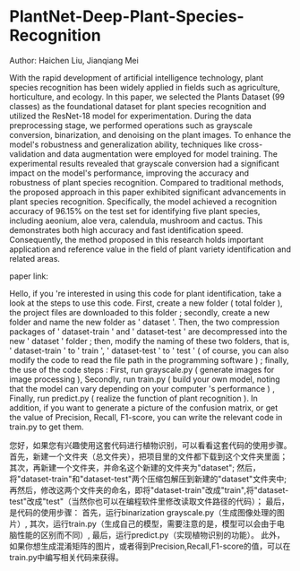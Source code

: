 # PlantNet-Deep-Plant-Species-Recognition

Author: Haichen Liu, Jianqiang Mei

With the rapid development of artificial intelligence technology, plant species recognition has been widely applied in fields such as agriculture, horticulture, and ecology. In this paper, we selected the Plants Dataset (99 classes) as the foundational dataset for plant species recognition and utilized the ResNet-18 model for experimentation. During the data preprocessing stage, we performed operations such as grayscale conversion, binarization, and denoising on the plant images. To enhance the model's robustness and generalization ability, techniques like cross-validation and data augmentation were employed for model training. The experimental results revealed that grayscale conversion had a significant impact on the model's performance, improving the accuracy and robustness of plant species recognition. Compared to traditional methods, the proposed approach in this paper exhibited significant advancements in plant species recognition. Specifically, the model achieved a recognition accuracy of 96.15% on the test set for identifying five plant species, including aeonium, aloe vera, calendula, mushroom and cactus. This demonstrates both high accuracy and fast identification speed. Consequently, the method proposed in this research holds important application and reference value in the field of plant variety identification and related areas.

paper link:

Hello, if you 're interested in using this code for plant identification, take a look at the steps to use this code. 
First, create a new folder ( total folder ), the project files are downloaded to this folder ; 
secondly, create a new folder and name the new folder as ' dataset '. 
Then, the two compression packages of ' dataset-train ' and ' dataset-test ' are decompressed into the new ' dataset ' folder ; 
then, modify the naming of these two folders, that is, ' dataset-train ' to ' train ', ' dataset-test ' to ' test ' ( of course, you can also modify the code to read the file path in the programming software ) ; 
finally, the use of the code steps : 
First, run grayscale.py ( generate images for image processing ),
Secondly,  run train.py ( build your own model, noting that the model can vary depending on your computer 's performance ) ,
Finally, run predict.py ( realize the function of plant recognition ). 
In addition, if you want to generate a picture of the confusion matrix, or get the value of Precision, Recall, F1-score, you can write the relevant code in train.py to get them.

您好，如果您有兴趣使用这套代码进行植物识别，可以看看这套代码的使用步骤。
首先，新建一个文件夹（总文件夹），把项目里的文件都下载到这个文件夹里面；
其次，再新建一个文件夹，并命名这个新建的文件夹为"dataset";
然后，将"dataset-train"和"dataset-test"两个压缩包解压到新建的"dataset"文件夹中;
再然后，修改这两个文件夹的命名，即将"dataset-train"改成"train",将"dataset-test"改成"test"（当然你也可以在编程软件里修改读取文件路径的代码）；
最后，是代码的使用步骤：
首先，运行binarization grayscale.py（生成图像处理的图片）,
其次，运行train.py（生成自己的模型，需要注意的是，模型可以会由于电脑性能的区别而不同）,
最后，运行predict.py（实现植物识别的功能）。
此外，如果你想生成混淆矩阵的图片，或者得到Precision,Recall,F1-score的值，可以在train.py中编写相关代码来获得。
